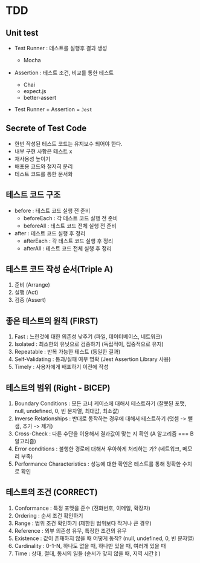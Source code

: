 # TDD

## Unit test

- Test Runner : 테스트를 실행후 결과 생성
  - Mocha
- Assertion : 테스트 조건, 비교를 통한 테스트
  - Chai
  - expect.js
  - better-assert

- Test Runner + Assertion = `Jest`

## Secrete of Test Code 

- 한번 작성된 테스트 코드는 유지보수 되어야 한다.
- 내부 구현 사항은 테스트 x
- 재사용성 높이기
- 배포용 코드와 철저히 분리
- 테스트 코드를 통한 문서화

## 테스트 코드 구조

- before : 테스트 코드 실행 전 준비
  - beforeEach : 각 테스트 코드 실행 전 준비
  - beforeAll : 테스트 코드 전체 실행 전 준비
- after : 테스트 코드 실행 후 정리
  - afterEach : 각 테스트 코드 실행 후 정리
  - afterAll : 테스트 코드 전체 실행 후 정리

## 테스트 코드 작성 순서(Triple A)

1. 준비 (Arrange)
2. 실행 (Act)
3. 검증 (Assert)

## 좋은 테스트의 원칙 (FIRST)

1. Fast : 느린것에 대한 의존성 낮추기 (파일, 데이터베이스, 네트워크)
2. Isolated : 최소한의 유닛으로 검증하기 (독립적이, 집중적으로 유지)
3. Repeatable : 반복 가능한 테스트 (동일한 결과)
4. Self-Validating : 통과/실패 여부 명확 (Jest Assertion Library 사용)
5. Timely : 사용자에게 배포하기 이전에 작성

## 테스트의 범위 (Right - BICEP)

1. Boundary Conditions : 모든 코너 케이스에 대해서 테스트하기 (잘못된 포맷, null, undefined, 0, 빈 문자열, 최대값, 최소값)
2. Inverse Relationships : 반대로 동작하는 경우에 대해서 테스트하기 (덧셈 -> 뺄샘, 추가 -> 제거)
3. Cross-Check : 다른 수단을 이용해서 결과값이 맞는 지 확인 (A 알고리즘 === B 알고리즘)
4. Error conditions : 불행한 경로에 대해서 우아하게 처리하는 가? (네트워크, 메모리 부족)
5. Performance Characteristics : 성능에 대한 확인은 테스트를 통해 정확한 수치로 확인

## 테스트의 조건 (CORRECT)

1. Conformance : 특정 포맷을 준수 (전화번호, 이메일, 확장자)
2. Ordering : 순서 조건 확인하기
3. Range : 범위 조건 확인하기 (제한된 범위보다 작거나 큰 경우)
4. Reference : 외부 의존성 유무, 특정한 조건의 유무
5. Existence : 값이 존재하지 않을 때 어떻게 동작? (null, undefined, 0, 빈 문자열)
6. Cardinality : 0-1-N, 하나도 없을 때, 하나만 있을 때, 여러개 있을 때
7. Time : 상대, 절대, 동시의 일들 (순서가 맞지 않을 때, 지역 시간ㅑ)